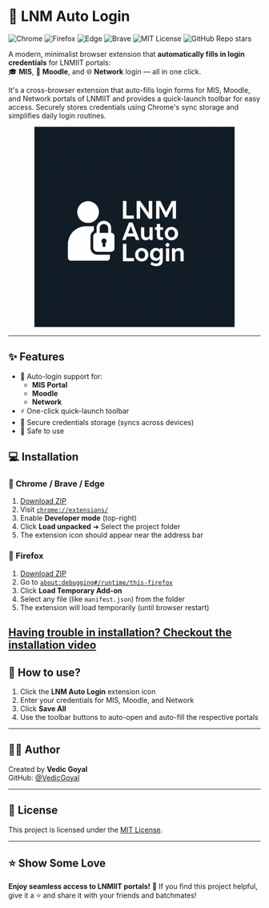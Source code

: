 # 🔐 LNM Auto Login

![Chrome](https://img.shields.io/badge/Chrome-Compatible-brightgreen?logo=googlechrome)
![Firefox](https://img.shields.io/badge/Firefox-Compatible-orange?logo=firefox-browser)
![Edge](https://img.shields.io/badge/Edge-Compatible-blue?logo=microsoftedge)
![Brave](https://img.shields.io/badge/Brave-Compatible-red?logo=brave)
![MIT License](https://img.shields.io/badge/License-MIT-lightgrey?logo=open-source-initiative)
![GitHub Repo stars](https://img.shields.io/github/stars/VedicGoyal/LNM-Auto-Login-Extension?style=social)

A modern, minimalist browser extension that **automatically fills in login credentials** for LNMIIT portals:  
🎓 **MIS**, 📘 **Moodle**, and 🌐 **Network** login — all in one click.

It's a cross-browser extension that auto-fills login forms for MIS, Moodle, and Network portals of LNMIIT and provides a quick-launch toolbar for easy access. Securely stores credentials using Chrome's sync storage and simplifies daily login routines.

<p align="center">
  <img src="https://raw.githubusercontent.com/VedicGoyal/LNM-Auto-Login-Extension/main/icons/icon2/icon2-512x512.png" width="400" alt="LNM Auto Login Logo"/>
</p>

---

## ✨ Features

- 🔐 Auto-login support for:
  - **MIS Portal** 
  - **Moodle** 
  - **Network** 
- ⚡ One-click quick-launch toolbar
- 💾 Secure credentials storage (syncs across devices)
- 🧠 Safe to use


## 💻 Installation

### 🧩 Chrome / Brave / Edge

1. [Download ZIP](https://github.com/VedicGoyal/LNM-Auto-Login-Extension/archive/refs/heads/main.zip)
2. Visit [`chrome://extensions/`](chrome://extensions/)
3. Enable **Developer mode** (top-right)
4. Click **Load unpacked** ➜ Select the project folder
5. The extension icon should appear near the address bar

### 🦊 Firefox

1. [Download ZIP](https://github.com/VedicGoyal/LNM-Auto-Login-Extension/archive/refs/heads/main.zip)
2. Go to [`about:debugging#/runtime/this-firefox`](about:debugging#/runtime/this-firefox)
3. Click **Load Temporary Add-on**
4. Select any file (like `manifest.json`) from the folder
5. The extension will load temporarily (until browser restart)


[Having trouble in installation? Checkout the installation video](https://youtu.be/qrsmUDnsFI8)
---

## 🚀 How to use?

1. Click the **LNM Auto Login** extension icon
2. Enter your credentials for MIS, Moodle, and Network
3. Click **Save All**
4. Use the toolbar buttons to auto-open and auto-fill the respective portals

---

## 🧑‍💻 Author

Created by **Vedic Goyal**  
GitHub: [@VedicGoyal](https://github.com/VedicGoyal)

---

## 📄 License

This project is licensed under the [MIT License](LICENSE).

---

## ⭐️ Show Some Love

**Enjoy seamless access to LNMIIT portals!** 🎉
If you find this project helpful, give it a ⭐ and share it with your friends and batchmates!

